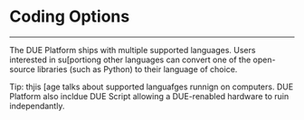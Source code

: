 # Coding Options

---

The DUE Platform ships with multiple supported languages. Users interested in su[portiong other languages can convert one of the open-source libraries (such as Python) to their language of choice.

Tip: thjis [age talks about supported languafges runnign on computers. DUE Platform also incldue DUE Script allowing a DUE-renabled hardware to ruin independantly.

